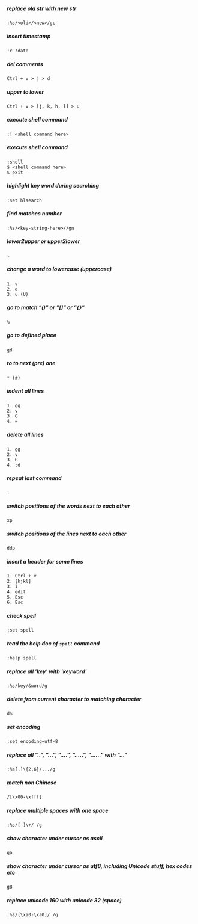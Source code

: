 ##### replace old str with new str
    :%s/<old>/<new>/gc 

##### insert timestamp  
    :r !date

##### del comments
    Ctrl + v > j > d

##### upper to lower
    Ctrl + v > [j, k, h, l] > u

##### execute shell command
    :! <shell command here>
    
##### execute shell command
    :shell
    $ <shell command here>
    $ exit

##### highlight key word during searching
    :set hlsearch
    
##### find matches number
    :%s/<key-string-here>//gn

##### lower2upper or upper2lower
    ~

##### change a word to lowercase (uppercase)
    1. v  
    2. e
    3. u (U)
    
##### go to match "()" or "[]" or "{}"
    %

##### go to defined place
    gd
    
##### to to next (pre) one
    * (#)

##### indent all lines
    1. gg
    2. v
    3. G
    4. =


##### delete all lines
    1. gg
    2. v
    3. G
    4. :d

##### repeat last command
    .

##### switch positions of the words next to each other
    xp

##### switch positions of the lines next to each other
    ddp
    
##### insert a header for some lines
    1. Ctrl + v
    2. [hjkl]
    3. I
    4. edit
    5. Esc
    6. Esc

##### check spell
    :set spell

##### read the help doc of `spell` command
    :help spell

##### replace all 'key' with 'keyword'
    :%s/key/&word/g

##### delete from current character to matching character
    d%

##### set encoding
    :set encoding=utf-8

##### replace all "..", "...", "....", ".....", "......" with "..."
    :%s[.]\{2,6}/.../g

##### match non Chinese
    /[\x00-\xfff]

##### replace multiple spaces with one space
    :%s/[ ]\+/ /g

##### show character under cursor as ascii
    ga

##### show character under cursor as utf8, including Unicode stuff, hex codes etc
    g8

##### replace unicode 160 with unicode 32 (space)
    :%s/[\xa0-\xa0]/ /g
